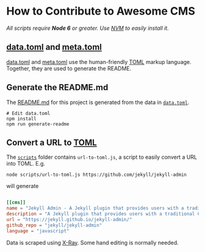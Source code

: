 # How to Contribute to Awesome CMS

_All scripts require **Node 6** or greater. Use [NVM][] to easily install it._

## [data.toml](/data.toml) and [meta.toml](/meta.toml)

[data.toml](/data.toml) and [meta.toml](/meta.toml) use the human-friendly [TOML]
markup language. Together, they are used to generate the README.

## Generate the README.md

The [README.md](/) for this project is generated from the data in
[`data.toml`](data.toml).

```
# Edit data.toml
npm install
npm run generate-readme
```

## Convert a URL to [TOML][]

The [`scripts`](/scripts) folder contains `url-to-toml.js`, a script
to easily convert a URL into TOML. E.g.

```
node scripts/url-to-toml.js https://github.com/jekyll/jekyll-admin
```

will generate

```toml

[[cms]]
name = "Jekyll Admin - A Jekyll plugin that provides users with a traditional CMS-style graphical interface to author content and administer Jekyll sites."
description = "A Jekyll plugin that provides users with a traditional CMS-style graphical interface to author content and administer Jekyll sites."
url = "https://jekyll.github.io/jekyll-admin/"
github_repo = "jekyll/jekyll-admin"
language = "javascript"
```

Data is scraped using [X-Ray](https://github.com/lapwinglabs/x-ray). Some hand
editing is normally needed.

[NVM]: https://github.com/creationix/nvm
[TOML]: (https://github.com/toml-lang/toml)
